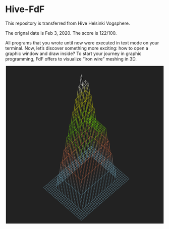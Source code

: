 # Hive-FdF

This repository is transferred from Hive Helsinki Vogsphere.

The orignal date is Feb 3, 2020. The score is 122/100. 

All programs that you wrote until now were executed in text mode on your terminal. Now, let’s discover something more exciting: how to open a graphic window and draw inside? To start your journey in graphic programming, FdF offers to visualize “iron wire” meshing in 3D.

<div align=center><img src="fdf_image.png" width = "500" height = "500" >